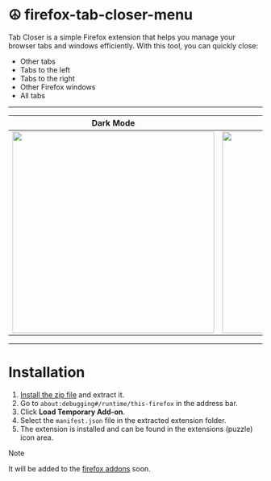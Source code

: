 # ☮️ firefox-tab-closer-menu

Tab Closer is a simple Firefox extension that helps you manage your browser tabs and windows efficiently. With this tool, you can quickly close:

- Other tabs  
- Tabs to the left  
- Tabs to the right  
- Other Firefox windows
- All tabs

----------------------------------------------------------------------

| Dark Mode | Light Mode |
|-----------|------------|
| <img src="https://github.com/user-attachments/assets/02c79004-bdd9-4a33-a3be-f752dd7ebdb2" width="400"> | <img src="https://github.com/user-attachments/assets/9283d1b1-4d0c-4fc3-991b-f0fb642e216e" width="400"> |

----------------------------------------------------------------------

# Installation

1. <a href="https://codeload.github.com/m3tozz/firefox-tab-closer-menu/zip/refs/tags/v1.1">Install the zip file</a> and extract it.  
2. Go to `about:debugging#/runtime/this-firefox` in the address bar.  
3. Click **Load Temporary Add-on**.  
4. Select the `manifest.json` file in the extracted extension folder.  
5. The extension is installed and can be found in the extensions (puzzle) icon area.<br>

> [!NOTE]
>It will be added to the <a href="https://addons.mozilla.org/">firefox addons</a> soon.
